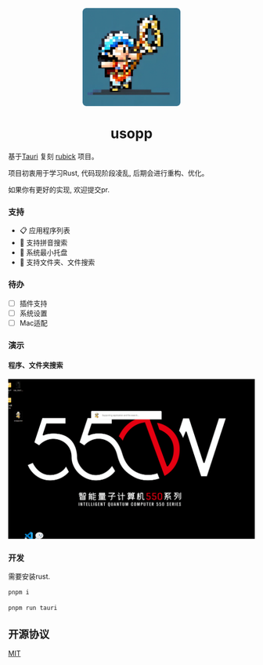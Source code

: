 <div align= "center">
  <img align="center" width=200 src="./public/logo.png" />
   <h1>usopp</h1>
</div>

基于[Tauri](https://tauri.app/) 复刻 [rubick](https://github.com/rubickCenter/rubick) 项目。

项目初衷用于学习Rust, 代码现阶段凌乱, 后期会进行重构、优化。

如果你有更好的实现, 欢迎提交pr.


### 支持
- 📋 应用程序列表
- 🔎 支持拼音搜索
- 📌 系统最小托盘
- 📁 支持文件夹、文件搜索


### 待办
- [ ] 插件支持
- [ ] 系统设置
- [ ] Mac适配

### 演示

#### 程序、文件夹搜索
![demo](./public/demo1-20240202.gif)

### 开发
需要安装rust.
```
pnpm i 

pnpm run tauri 
```


## 开源协议

[MIT](https://zh.wikipedia.org/wiki/MIT%E8%A8%B1%E5%8F%AF%E8%AD%89)
